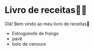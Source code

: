 # Livro de receitas:man_cook:

Olá! Bem vindo ao meu livro de receitas:1st_place_medal:

- Estrogonofe de frango 
- pavê
- bolo de cenoura
